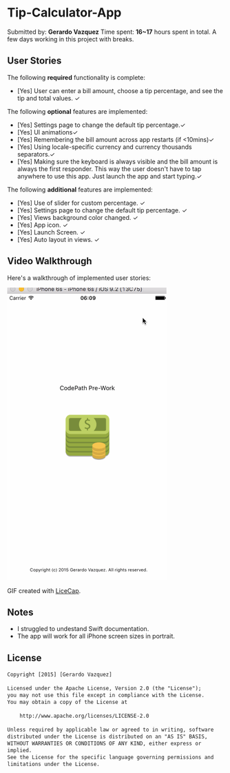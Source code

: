 # Tip-Calculator-App

Submitted by: **Gerardo Vazquez**
Time spent: **16~17** hours spent in total. A few days working in this project with breaks.

## User Stories

The following **required** functionality is complete:
* [Yes] User can enter a bill amount, choose a tip percentage, and see the tip and total values. ✓

The following **optional** features are implemented:
* [Yes] Settings page to change the default tip percentage.✓
* [Yes] UI animations✓
* [Yes] Remembering the bill amount across app restarts (if <10mins)✓
* [Yes] Using locale-specific currency and currency thousands separators.✓
* [Yes] Making sure the keyboard is always visible and the bill amount is always the first responder. This way the user doesn't have to tap anywhere to use this app. Just launch the app and start typing.✓

The following **additional** features are implemented:
* [Yes] Use of slider for custom percentage. ✓
* [Yes] Settings page to change the default tip percentage. ✓
* [Yes] Views background color changed. ✓
* [Yes] App icon. ✓
* [Yes] Launch Screen. ✓
* [Yes] Auto layout in views. ✓

## Video Walkthrough
Here's a walkthrough of implemented user stories:

<img src='https://raw.githubusercontent.com/gvzq/Tip-Calculator-App/master/Animation.gif' title='Video Walkthrough' width='' alt='Video Walkthrough' />

GIF created with [LiceCap](http://www.cockos.com/licecap/).

## Notes
* I struggled to undestand Swift documentation.
* The app will work for all iPhone screen sizes in portrait.

## License

    Copyright [2015] [Gerardo Vazquez]

    Licensed under the Apache License, Version 2.0 (the "License");
    you may not use this file except in compliance with the License.
    You may obtain a copy of the License at

        http://www.apache.org/licenses/LICENSE-2.0

    Unless required by applicable law or agreed to in writing, software
    distributed under the License is distributed on an "AS IS" BASIS,
    WITHOUT WARRANTIES OR CONDITIONS OF ANY KIND, either express or implied.
    See the License for the specific language governing permissions and
    limitations under the License.

